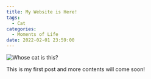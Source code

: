 ```yaml
---
title: My Website is Here!
tags:
  - Cat
categories:
  - Moments of Life
date: 2022-02-01 23:59:00
---
```


![Whose cat is this?](https://imagedelivery.net/6T-behmofKYLsxlrK0l_MQ/1b7cad9a-b525-473d-7e69-241fd42e4f00/extra)

This is my first post and more contents will come soon!
